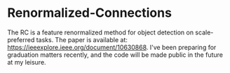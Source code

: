 # Renormalized-Connections
The RC is a feature renormalized method for object detection on scale-preferred tasks. The paper is available at: https://ieeexplore.ieee.org/document/10630868.
I've been preparing for graduation matters recently, and the code will be made public in the future at my leisure.
